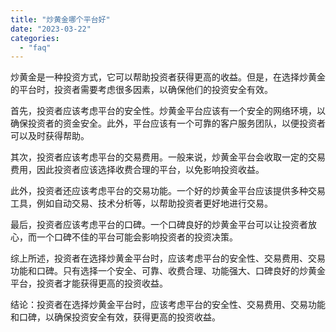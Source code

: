 ```yaml
---
title: "炒黄金哪个平台好"
date: "2023-03-22"
categories: 
  - "faq"
---
```


炒黄金是一种投资方式，它可以帮助投资者获得更高的收益。但是，在选择炒黄金的平台时，投资者需要考虑很多因素，以确保他们的投资安全有效。

首先，投资者应该考虑平台的安全性。炒黄金平台应该有一个安全的网络环境，以确保投资者的资金安全。此外，平台应该有一个可靠的客户服务团队，以便投资者可以及时获得帮助。

其次，投资者应该考虑平台的交易费用。一般来说，炒黄金平台会收取一定的交易费用，因此投资者应该选择收费合理的平台，以免影响投资收益。

此外，投资者还应该考虑平台的交易功能。一个好的炒黄金平台应该提供多种交易工具，例如自动交易、技术分析等，以帮助投资者更好地进行交易。

最后，投资者应该考虑平台的口碑。一个口碑良好的炒黄金平台可以让投资者放心，而一个口碑不佳的平台可能会影响投资者的投资决策。

综上所述，投资者在选择炒黄金平台时，应该考虑平台的安全性、交易费用、交易功能和口碑。只有选择一个安全、可靠、收费合理、功能强大、口碑良好的炒黄金平台，投资者才能获得更高的投资收益。

结论：投资者在选择炒黄金平台时，应该考虑平台的安全性、交易费用、交易功能和口碑，以确保投资安全有效，获得更高的投资收益。
